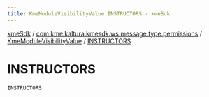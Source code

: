 ```yaml
---
title: KmeModuleVisibilityValue.INSTRUCTORS - kmeSdk
---
```


[kmeSdk](../../index.html) / [com.kme.kaltura.kmesdk.ws.message.type.permissions](../index.html) / [KmeModuleVisibilityValue](index.html) / [INSTRUCTORS](./-i-n-s-t-r-u-c-t-o-r-s.html)

# INSTRUCTORS

`INSTRUCTORS`
